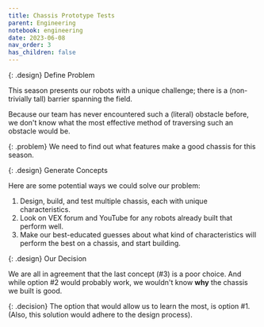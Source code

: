 ```yaml
---
title: Chassis Prototype Tests
parent: Engineering
notebook: engineering
date: 2023-06-08
nav_order: 3
has_children: false
---
```


{: .design}
Define Problem

This season presents our robots with a unique challenge; there is a (non-trivially tall) barrier spanning the field.

Because our team has never encountered such a (literal) obstacle before, we don't know what the most effective method of traversing such an obstacle would be.

{: .problem}
We need to find out what features make a good chassis for this season.

{: .design}
Generate Concepts

Here are some potential ways we could solve our problem:

1. Design, build, and test multiple chassis, each with unique characteristics.
2. Look on VEX forum and YouTube for any robots already built that perform well.
3. Make our best-educated guesses about what kind of characteristics will perform the best on a chassis, and start building.

{: .design}
Our Decision

We are all in agreement that the last concept (#3) is a poor choice. And while option #2 would probably work, we wouldn't know **why** the chassis we built is good.

{: .decision}
The option that would allow us to learn the most, is option #1. (Also, this solution would adhere to the design process).
